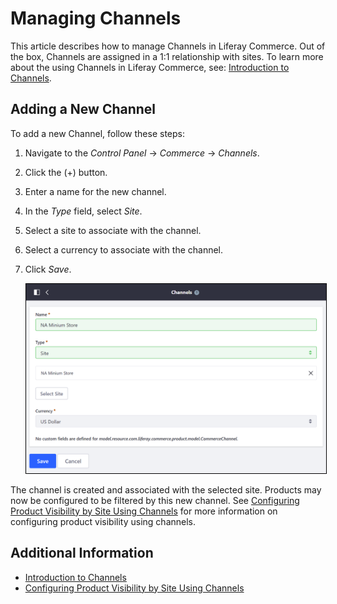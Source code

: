 # Managing Channels

This article describes how to manage Channels in Liferay Commerce. Out of the box, Channels are assigned in a 1:1 relationship with sites. To learn more about the using Channels in Liferay Commerce, see: [Introduction to Channels](../introduction-to-channels/README.md).

## Adding a New Channel

To add a new Channel, follow these steps:

1. Navigate to the _Control Panel_ → _Commerce_ → _Channels_.
1. Click the (+) button.
1. Enter a name for the new channel.
1. In the _Type_ field, select _Site_.
1. Select a site to associate with the channel.
1. Select a currency to associate with the channel.
1. Click _Save_.

    <img src="./images/01.png" width="700px" style="border: #000000 1px solid;">

The channel is created and associated with the selected site. Products may now be configured to be filtered by this new channel. See [Configuring Product Visibility by Site Using Channels](../configuring-product-visibility-by-site-using-channels/README.md) for more information on configuring product visibility using channels.

## Additional Information

* [Introduction to Channels](../introduction-to-channels/README.md)
* [Configuring Product Visibility by Site Using Channels](../configuring-product-visibility-by-site-using-channels/README.md)
